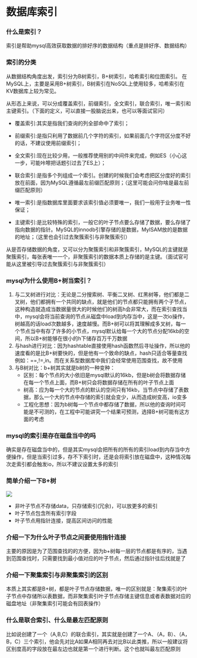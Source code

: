 # 数据库索引
### 什么是索引？

索引是帮助mysql高效获取数据的排好序的数据结构（重点是排好序、数据结构）

### 索引的分类

从数据结构角度出发，索引分为B树索引，B+树索引，哈希索引和位图索引。 在MySQL上，主要是采用B+树索引，B树索引在NoSQL上使用较多，哈希索引在KV数据库上较为常见。

从形态上来说，可以分成覆盖索引，前缀索引，全文索引，联合索引，唯一索引和主键索引。（下面的定义，可以直接一股脑说出来，也可以等面试官问）

* 覆盖索引:其实是指我们查询的列全部命中了索引；

* 前缀索引:是指只利用了数据前几个字符的索引，如果前面几个字符区分度不好的话，不建议使用前缀索引；

* 全文索引:现在比较少用，一般推荐使用别的中间件来完成，例如ES（小心这一步，可能咔嚓把话题引过去了ES上）；

* 联合索引:是指多个列组成一个索引。创建的时候我们会考虑把区分度好的索引放在前面，因为MySQL遵循最左前缀匹配原则；（这里可能会问你啥是最左前缀匹配原则）

* 唯一索引:是指数据库里面要求该索引值必须要唯一，我们一般用于业务唯一性保证；

* 主键索引:是比较特殊的索引，一般它的叶子节点要么存储了数据，要么存储了指向数据的指针。MySQL的innodb引擎存储的是数据，MyISAM放的是数据的地址；（这里也会引过去聚簇索引与非聚簇索引）

从是否存储数据的角度，又可以分为聚簇索引和非聚簇索引，MySQL的主键就是聚簇索引，每张表唯一一个，非聚簇索引的数据本质上存储的是主键。（面试官可能从这里被引导过去聚簇索引与非聚簇索引）

### mysql为什么使用B+树当索引？

1. 与二叉树进行对比：无论是二分搜索树、平衡二叉树、红黑树等，他们都是二叉树，他们都拥有一个共同的缺点，就是他们的节点都只能拥有两个子节点，这种构造就造成当数据量很大的时候他们的树高h会非常大，而在索引查找当中，mysql会将当前查询的节点从磁盘中load到内存当中，这是一次io操作，树越高的话load次数越多，速度越慢。而B+树可以将其理解成多叉树，每一个节点当中有存了许多的小节点，mysql默认给每一个大的节点分配16kb的空间，所以B+树能够在很小的h下储存百万千万数据
2. 与hash进行对比：因为hashtable直接使用hash函数然后寻址操作，所以他的速度看的是比B+树要快的，但是他有一个致命的缺点，hash只适合等量查找例如：==,!=,in。而在关系型数据库中我们会经常使用范围查找，故不使用
3. 与B树对比：b+树其实就是b树的一种变种：
   *  区别：每个节点的大小依旧是mysql默认的16kb，但是b树会将数据存储在每一个节点上面，而B+树只会将数据存储在所有的叶子节点上面
   *  树高：应为每一个大的节点的默认的空间只有16kb，当节点中存储了表数据，那么一个大的节点中存储的索引就会变少，从而造成树变高，io变多
   *  工程化思想：因为b树每一个节点中都存储了数据，所以他的查询时间可能是不可测的，在工程中可能讲究一个结果可预测，选择B+树可能有这方面的考虑

### mysql的索引是存在磁盘当中的吗

确实是存在磁盘当中的，但是其实mysql会把所有的所有的索引load到内存当中方便操作，但是当索引过多，存不下索引时，还是会将索引放在磁盘中，这种情况每次走索引都会触发io，所以不建议设置太多的索引

### 简单介绍一下B+树

![](https://gitee.com/coderth/blogimage/raw/master/img/20210419085150.png)

* 非叶子节点不存储data，只存储索引(冗余)，可以放更多的索引
* 叶子节点包含所有索引字段
* 叶子节点用指针连接，提高区间访问的性能

### 介绍一下为什么叶子节点之间要使用指针连接

主要的原因是为了范围查找的的方便，因为b+树每一层的节点都是有序的，当遇到范围查找时，只需要找到最小值对应的叶子节点，然后通过指针往后找就是了



### 介绍一下聚集索引与非聚集索引的区别

本质上其实都是B+树，都是叶子节点存储数据，唯一的区别就是：聚集索引的叶子节点中存储所以表数据，而非聚集索引叶子节点存储主键信息或者表数据对应的磁盘地址（非聚集索引可能会有回表操作）



### 什么是联合索引、什么是最左匹配原则

比如说创建了一个（A,B,C）的联合索引，其实就是创建了一个A、（A，B）、（A，B，C）三个索引，他会先对比A如果A相同再去对比B以此类推，所以一般建议将区别度高的字段放在最左边也就是第一个进行判断。这个也就叫最左匹配原则

